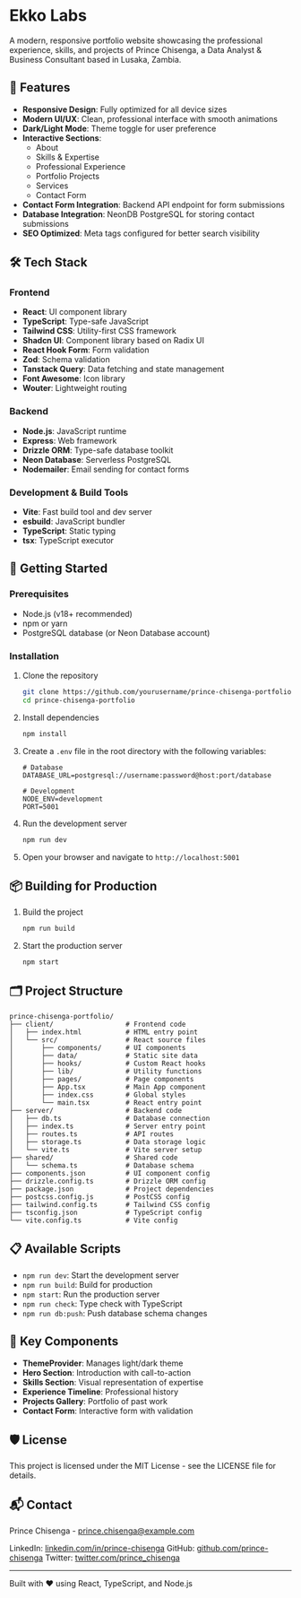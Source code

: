 # Ekko Labs

A modern, responsive portfolio website showcasing the professional experience, skills, and projects of Prince Chisenga, a Data Analyst & Business Consultant based in Lusaka, Zambia.

## 🚀 Features

- **Responsive Design**: Fully optimized for all device sizes
- **Modern UI/UX**: Clean, professional interface with smooth animations
- **Dark/Light Mode**: Theme toggle for user preference
- **Interactive Sections**:
  - About
  - Skills & Expertise
  - Professional Experience
  - Portfolio Projects
  - Services
  - Contact Form
- **Contact Form Integration**: Backend API endpoint for form submissions
- **Database Integration**: NeonDB PostgreSQL for storing contact submissions
- **SEO Optimized**: Meta tags configured for better search visibility

## 🛠️ Tech Stack

### Frontend

- **React**: UI component library
- **TypeScript**: Type-safe JavaScript
- **Tailwind CSS**: Utility-first CSS framework
- **Shadcn UI**: Component library based on Radix UI
- **React Hook Form**: Form validation
- **Zod**: Schema validation
- **Tanstack Query**: Data fetching and state management
- **Font Awesome**: Icon library
- **Wouter**: Lightweight routing

### Backend

- **Node.js**: JavaScript runtime
- **Express**: Web framework
- **Drizzle ORM**: Type-safe database toolkit
- **Neon Database**: Serverless PostgreSQL
- **Nodemailer**: Email sending for contact forms

### Development & Build Tools

- **Vite**: Fast build tool and dev server
- **esbuild**: JavaScript bundler
- **TypeScript**: Static typing
- **tsx**: TypeScript executor

## 🚀 Getting Started

### Prerequisites

- Node.js (v18+ recommended)
- npm or yarn
- PostgreSQL database (or Neon Database account)

### Installation

1. Clone the repository

   ```bash
   git clone https://github.com/yourusername/prince-chisenga-portfolio.git
   cd prince-chisenga-portfolio
   ```

2. Install dependencies

   ```bash
   npm install
   ```

3. Create a `.env` file in the root directory with the following variables:

   ```
   # Database
   DATABASE_URL=postgresql://username:password@host:port/database

   # Development
   NODE_ENV=development
   PORT=5001
   ```

4. Run the development server

   ```bash
   npm run dev
   ```

5. Open your browser and navigate to `http://localhost:5001`

## 📦 Building for Production

1. Build the project

   ```bash
   npm run build
   ```

2. Start the production server
   ```bash
   npm start
   ```

## 🗂️ Project Structure

```
prince-chisenga-portfolio/
├── client/                  # Frontend code
│   ├── index.html           # HTML entry point
│   └── src/                 # React source files
│       ├── components/      # UI components
│       ├── data/            # Static site data
│       ├── hooks/           # Custom React hooks
│       ├── lib/             # Utility functions
│       ├── pages/           # Page components
│       ├── App.tsx          # Main App component
│       ├── index.css        # Global styles
│       └── main.tsx         # React entry point
├── server/                  # Backend code
│   ├── db.ts                # Database connection
│   ├── index.ts             # Server entry point
│   ├── routes.ts            # API routes
│   ├── storage.ts           # Data storage logic
│   └── vite.ts              # Vite server setup
├── shared/                  # Shared code
│   └── schema.ts            # Database schema
├── components.json          # UI component config
├── drizzle.config.ts        # Drizzle ORM config
├── package.json             # Project dependencies
├── postcss.config.js        # PostCSS config
├── tailwind.config.ts       # Tailwind CSS config
├── tsconfig.json            # TypeScript config
└── vite.config.ts           # Vite config
```

## 📋 Available Scripts

- `npm run dev`: Start the development server
- `npm run build`: Build for production
- `npm start`: Run the production server
- `npm run check`: Type check with TypeScript
- `npm run db:push`: Push database schema changes

## 🧩 Key Components

- **ThemeProvider**: Manages light/dark theme
- **Hero Section**: Introduction with call-to-action
- **Skills Section**: Visual representation of expertise
- **Experience Timeline**: Professional history
- **Projects Gallery**: Portfolio of past work
- **Contact Form**: Interactive form with validation

## 🛡️ License

This project is licensed under the MIT License - see the LICENSE file for details.

## 📬 Contact

Prince Chisenga - [prince.chisenga@example.com](mailto:prince.chisenga@example.com)

LinkedIn: [linkedin.com/in/prince-chisenga](https://linkedin.com/in/prince-chisenga)
GitHub: [github.com/prince-chisenga](https://github.com/prince-chisenga)
Twitter: [twitter.com/prince_chisenga](https://twitter.com/prince_chisenga)

---

Built with ❤️ using React, TypeScript, and Node.js
